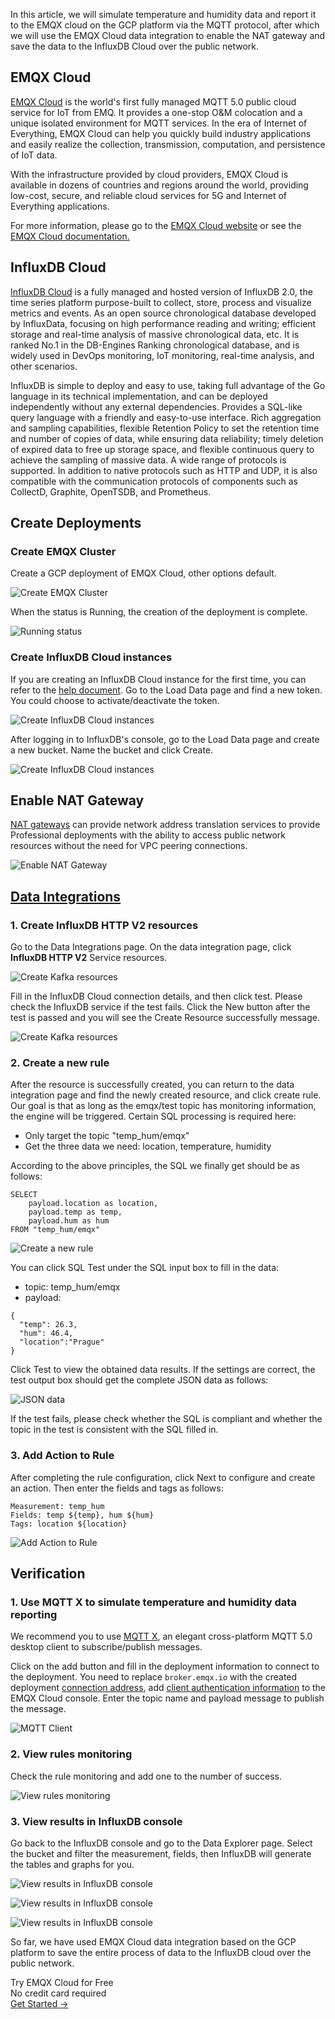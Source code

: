 In this article, we will simulate temperature and humidity data and report it to the EMQX cloud on the GCP platform via the MQTT protocol, after which we will use the EMQX Cloud data integration to enable the NAT gateway and save the data to the InfluxDB Cloud over the public network.

## EMQX Cloud

[EMQX Cloud](https://www.emqx.com/en/cloud) is the world's first fully managed MQTT 5.0 public cloud service for IoT from EMQ. It provides a one-stop O&M colocation and a unique isolated environment for MQTT services. In the era of Internet of Everything, EMQX Cloud can help you quickly build industry applications and easily realize the collection, transmission, computation, and persistence of IoT data.

With the infrastructure provided by cloud providers, EMQX Cloud is available in dozens of countries and regions around the world, providing low-cost, secure, and reliable cloud services for 5G and Internet of Everything applications.

For more information, please go to the [EMQX Cloud website](https://www.emqx.com/en) or see the [EMQX Cloud documentation.](https://docs.emqx.com/en/cloud/latest/)

## InfluxDB Cloud

[InfluxDB Cloud](https://docs.influxdata.com/influxdb/cloud/sign-up/) is a fully managed and hosted version of InfluxDB 2.0, the time series platform purpose-built to collect, store, process and visualize metrics and events. As an open source chronological database developed by InfluxData, focusing on high performance reading and writing; efficient storage and real-time analysis of massive chronological data, etc. It is ranked No.1 in the DB-Engines Ranking chronological database, and is widely used in DevOps monitoring, IoT monitoring, real-time analysis, and other scenarios. 

InfluxDB is simple to deploy and easy to use, taking full advantage of the Go language in its technical implementation, and can be deployed independently without any external dependencies. Provides a SQL-like query language with a friendly and easy-to-use interface. Rich aggregation and sampling capabilities, flexible Retention Policy to set the retention time and number of copies of data, while ensuring data reliability; timely deletion of expired data to free up storage space, and flexible continuous query to achieve the sampling of massive data. A wide range of protocols is supported. In addition to native protocols such as HTTP and UDP, it is also compatible with the communication protocols of components such as CollectD, Graphite, OpenTSDB, and Prometheus.

## Create Deployments

### Create EMQX Cluster

Create a GCP deployment of EMQX Cloud, other options default.

![Create EMQX Cluster](https://assets.emqx.com/images/1174e1b4affe999c0e935536066845e2.png)

When the status is Running, the creation of the deployment is complete.

![Running status](https://assets.emqx.com/images/f835885d158f3a51fbded858cbe8f9de.png)

### Create InfluxDB Cloud instances

If you are creating an InfluxDB Cloud instance for the first time, you can refer to the [help document](https://docs.influxdata.com/influxdb/cloud/sign-up/). Go to the Load Data page and find a new token. You could choose to activate/deactivate the token.

![Create InfluxDB Cloud instances](https://assets.emqx.com/images/4c0fe0dfe5b449310a94074513a71ca9.png)

After logging in to InfluxDB's console, go to the Load Data page and create a new bucket. Name the bucket and click Create.

![Create InfluxDB Cloud instances](https://assets.emqx.com/images/e362605a32306b611e7738a434b172be.png)

## Enable NAT Gateway

[NAT gateways](https://docs.emqx.com/en/cloud/latest/vas/nat-gateway.html#service-activation) can provide network address translation services to provide Professional deployments with the ability to access public network resources without the need for VPC peering connections.

![Enable NAT Gateway](https://assets.emqx.com/images/400500776cc3fc48c72b26d7891cf59c.png)

## [Data Integrations](https://docs.emqx.com/en/cloud/latest/rule_engine/rule_engine_confluent.html)

### 1. Create InfluxDB HTTP V2 resources

Go to the Data Integrations page. On the data integration page, click **InfluxDB HTTP V2** Service resources.

![Create Kafka resources](https://assets.emqx.com/images/90dd5e92a1e4998a475506817755b7de.png)

Fill in the InfluxDB Cloud connection details, and then click test. Please check the InfluxDB service if the test fails. Click the New button after the test is passed and you will see the Create Resource successfully message.

![Create Kafka resources](https://assets.emqx.com/images/b4414f5e97cc8336dab60f460a7632de.png)

### 2. Create a new rule

After the resource is successfully created, you can return to the data integration page and find the newly created resource, and click create rule. Our goal is that as long as the emqx/test topic has monitoring information, the engine will be triggered. Certain SQL processing is required here:

- Only target the topic "temp_hum/emqx"
- Get the three data we need: location, temperature, humidity

According to the above principles, the SQL we finally get should be as follows:

```
SELECT
    payload.location as location,
    payload.temp as temp,
    payload.hum as hum
FROM "temp_hum/emqx"
```

![Create a new rule](https://assets.emqx.com/images/f6ca1081f538d018eefd704043804fbe.png)

You can click SQL Test under the SQL input box to fill in the data:

- topic: temp_hum/emqx
- payload:

```
{
  "temp": 26.3,
  "hum": 46.4,
  "location":"Prague"
}
```

Click Test to view the obtained data results. If the settings are correct, the test output box should get the complete JSON data as follows:

![JSON data](https://assets.emqx.com/images/13535bfdaf0782247cabbcf9a057a76f.png)

If the test fails, please check whether the SQL is compliant and whether the topic in the test is consistent with the SQL filled in.

### 3. Add Action to Rule

After completing the rule configuration, click Next to configure and create an action. Then enter the fields and tags as follows:

```
Measurement: temp_hum
Fields: temp ${temp}, hum ${hum}
Tags: location ${location}
```

![Add Action to Rule](https://assets.emqx.com/images/619ed1845e598d6225060c5de066731f.png)

## Verification

### 1. Use MQTT X to simulate temperature and humidity data reporting

We recommend you to use [MQTT X](https://mqttx.app/), an elegant cross-platform MQTT 5.0 desktop client to subscribe/publish messages.

Click on the add button and fill in the deployment information to connect to the deployment. You need to replace `broker.emqx.io` with the created deployment [connection address](https://docs.emqx.com/en/cloud/latest/deployments/view_deployment.html#view-deployment-information),  add [client authentication information](https://docs.emqx.com/en/cloud/latest/deployments/auth.html#authentication) to the EMQX Cloud console.  Enter the topic name and payload message to publish the message.

![MQTT Client](https://assets.emqx.com/images/fe1ee590e24e224b90624c2017ba8aaf.png)

### 2. View rules monitoring

Check the rule monitoring and add one to the number of success.

![View rules monitoring](https://assets.emqx.com/images/db395bda8294d1af35be4bec93ed92c9.png)

### 3. View results in InfluxDB console

Go back to the InfluxDB console and go to the Data Explorer page. Select the bucket and filter the measurement, fields, then InfluxDB will generate the tables and graphs for you.

![View results in InfluxDB console](https://assets.emqx.com/images/c992698000f2f2c93722a8acd4c33296.png)

![View results in InfluxDB console](https://assets.emqx.com/images/15ce569eda5f1d9ccb8f8cf3fe8520d2.png)

![View results in InfluxDB console](https://assets.emqx.com/images/6b7c912f38f5ee3cc9b91d986d741304.png)

So far, we have used EMQX Cloud data integration based on the GCP platform to save the entire process of data to the InfluxDB cloud over the public network.


<section class="promotion">
    <div>
        Try EMQX Cloud for Free
        <div class="is-size-14 is-text-normal has-text-weight-normal">No credit card required</div>
    </div>
    <a href="https://accounts.emqx.com/signup?continue=https://cloud-intl.emqx.com/console/deployments/0?oper=new" class="button is-gradient px-5">Get Started →</a>
</section>
